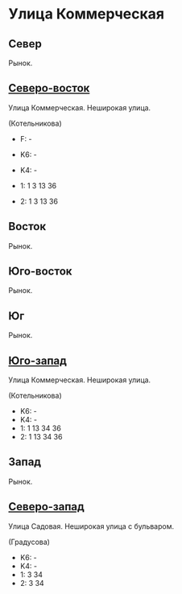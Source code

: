# Улица Коммерческая

## Север

Рынок.

## [Северо-восток](./10610095.md)

Улица Коммерческая.
Неширокая улица.

(Котельникова)

* F:    -

* K6:   -
* K4:   -
* 1:    1   3  13  36
* 2:    1   3  13  36

## Восток

Рынок.

## Юго-восток

Рынок.

## Юг

Рынок.

## [Юго-запад](./595095.md)

Улица Коммерческая.
Неширокая улица.

(Котельникова)

* K6:   -
* K4:   -
* 1:    1   13  34  36
* 2:    1   13  34  36

## Запад

Рынок.

## [Северо-запад](./592090.md)

Улица Садовая.
Неширокая улица с бульваром.

(Градусова)

* K6:   -
* K4:   -
* 1:    3   34
* 2:    3   34

